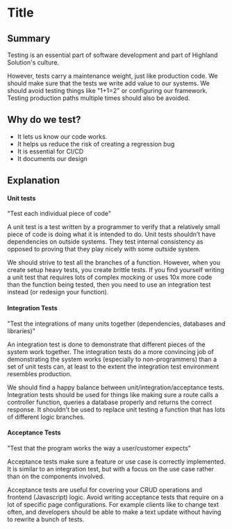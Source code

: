 # Title
## Summary
Testing is an essential part of software development and part of Highland Solution's culture.

However, tests carry a maintenance weight, just like production code.  We should make sure that the tests we write add value to our systems.  We should avoid testing things like "1+1=2" or configuring our framework.  Testing production paths multiple times should also be avoided.

## Why do we test?
* It lets us know our code works.
* It helps us reduce the risk of creating a regression bug
* It is essential for CI/CD
* It documents our design


## Explanation
#### Unit tests
"Test each individual piece of code"


A unit test is a test written by a programmer to verify that a relatively small piece of code is doing what it is intended to do. Unit tests shouldn’t have dependencies on outside systems. They test internal consistency as opposed to proving that they play nicely with some outside system. 


We should strive to test all the branches of a function.  However, when you create setup heavy tests, you create brittle tests.  If you find yourself writing a unit test that requires lots of complex mocking or uses 10x more code than the function being tested, then you need to use an integration test instead (or redesign your function).

#### Integration Tests
"Test the integrations of many units together (dependencies, databases and libraries)"


An integration test is done to demonstrate that different pieces of the system work together. The integration tests do a more convincing job of demonstrating the system works (especially to non-programmers) than a set of unit tests can, at least to the extent the integration test environment resembles production.


We should find a happy balance between unit/integration/acceptance tests.  Integration tests should be used for things like making sure a route calls a controller function, queries a database properly and returns the correct response.  It shouldn't be used to replace unit testing a function that has lots of different logic branches.

#### Acceptance Tests
"Test that the program works the way a user/customer expects"


Acceptance tests make sure a feature or use case is correctly implemented. It is similar to an integration test, but with a focus on the use case rather than on the components involved.


Acceptance tests are useful for covering your CRUD operations and frontend (Javascript) logic.  Avoid writing acceptance tests that require on a lot of specific page configurations.  For example clients like to change text often, and developers should be able to make a text update without having to rewrite a bunch of tests.
